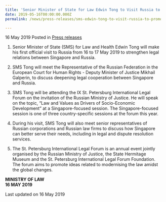 ```yaml
---
title: 'Senior Minister of State for Law Edwin Tong to Visit Russia to Promote Legal Cooperation'
date: 2019-05-16T00:00:00.000Z
permalink: /news/press-releases/sms-edwin-tong-to-visit-russia-to-promote-legal-cooperation/

---
```



16 May 2019 Posted in [Press releases](/news/press-releases)

1. Senior Minister of State (SMS) for Law and Health Edwin Tong will make his first official visit to Russia from 16 to 17 May 2019 to strengthen legal relations between Singapore and Russia.
 
2. SMS Tong will meet the Representative of the Russian Federation in the European Court for Human Rights - Deputy Minister of Justice Mikhail Galperin, to discuss deepening legal cooperation between Singapore and Russia.
 
3. SMS Tong will be attending the IX St. Petersburg International Legal Forum on the invitation of the Russian Ministry of Justice. He will speak on the topic, “Law and Values as Drivers of Socio-Economic Development” at a Singapore-focused session. The Singapore-focused session is one of three country-specific sessions at the forum this year.
 
4. During his visit, SMS Tong will also meet senior representatives of Russian corporations and Russian law firms to discuss how Singapore can better serve their needs, including in legal and dispute resolution services.
 
5. The St. Petersburg International Legal Forum is an annual event jointly organised by the Russian Ministry of Justice, the State Hermitage Museum and the St. Petersburg International Legal Forum Foundation. The forum aims to promote ideas related to modernising the law amidst the global changes.


**MINISTRY OF LAW**  
**16 MAY 2019**


<p class="right-side-updated">Last updated on 16 May 2019</p> 
